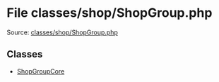 File classes/shop/ShopGroup.php
=========

Source: [classes/shop/ShopGroup.php](https://github.com/PrestaShop/PrestaShop/blob/1.5.3.1/classes/shop/ShopGroup.php)


Classes
-------

* [ShopGroupCore](class.ShopGroupCore.md)

